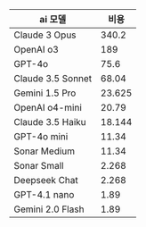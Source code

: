 | ai 모델             | 비용     |
| ----------------- | ------ |
| Claude 3 Opus     | 340.2  |
| OpenAI o3         | 189    |
| GPT-4o            | 75.6   |
| Claude 3.5 Sonnet | 68.04  |
| Gemini 1.5 Pro    | 23.625 |
| OpenAI o4-mini    | 20.79  |
| Claude 3.5 Haiku  | 18.144 |
| GPT-4o mini       | 11.34  |
| Sonar Medium      | 11.34  |
| Sonar Small       | 2.268  |
| Deepseek Chat     | 2.268  |
| GPT-4.1 nano      | 1.89   |
| Gemini 2.0 Flash  | 1.89   |
